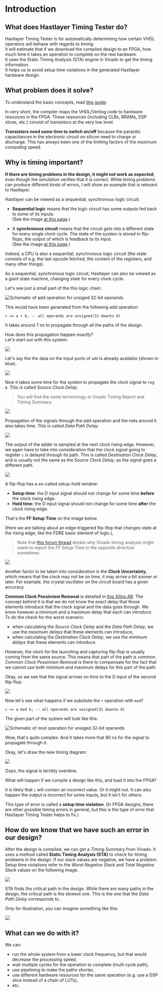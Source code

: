 # Introduction

## What does Hastlayer Timing Tester do?

Hastlayer Timing Tester is for automatically determining how certain VHDL operators will behave with regards to timing.  
It will estimate that if we download the compiled design to an FPGA, how much time it takes an operation to complete on the real hardware.  
It uses the Static Timing Analysis (STA) engine in Vivado to get the timing information.  
It helps us to avoid setup time violations in the generated Hastlayer hardware design.

## What problem does it solve?

To understand the basic concepts, read [this guide](https://embeddedmicro.com/tutorials/mojo/timing).

In very short, the compiler maps the VHDL/Verilog code to hardware resources in the FPGA. These resources (including CLBs, BRAMs, DSP slices, etc.) consist of transistors at the very low level.

**Transistors need some time to switch on/off** because the parasitic capacitances in the electronic circuit on silicon need to charge or discharge. This has always been one of the limiting factors of the maximum computing speed.  

## Why is timing important?

**If there are timing problems in the design, it might not work as expected**, even though the simulation verifies that it is correct. While timing problems can produce different kinds of errors, I will show an example that is relevant to Hastlayer.

Hastlayer can be viewed as a sequential, synchronous logic circuit.

* **Sequential logic** means that the logic circuit has some outputs fed back to some of its inputs.  
(See the image [at this page](http://www.c-jump.com/CIS77/CPU/Sequential/lecture.html).)

* A **synchronous circuit** means that the circuit gets into a different state for every single clock cycle. The state of the system is stored in flip-flops, the output of which is feedback to its input.  
(See the image [at this page](http://www.ee.surrey.ac.uk/Projects/CAL/seq-switching/synchronous_and_asynchronous_cir.htm).)

Indeed, a CPU is also a sequential, synchronous logic circuit (the state consists of e.g. the last opcode fetched, the content of the registers, and many other things).

As a sequential, synchronous logic circuit, Hastlayer can also be viewed as a giant state machine, changing state for every clock cycle.

Let's see just a small part of the this logic chain:

![Schematic of add operation for unsiged 32-bit operands](Images/SchematicOfAddUnsigned32.png)

This would have been generated from the following add operation:

    c <= a + b; -- all operands are unsigned(31 downto 0)

It takes around 7 ns to propagate through all the paths of the design.

How does this propagation happen exactly?  
Let's start out with this system:

![](Images/HastlayerAdd0.png)

Let's say the the data on the input ports of `add` is already available (shown in blue).

![](Images/HastlayerAdd1.png)

Now it takes some time for the system to propagate the clock signal to `reg A`. This is called *Source Clock Delay*.

> You will find the same terminology in Vivado Timing Report and Timing Summary.

![](Images/HastlayerAdd2.png)

Propagation of the signals through the *add* operation and the nets around it also takes time. This is called *Data Path Delay*.

![](Images/HastlayerAdd3.png#3)

The output of the adder is sampled at the next clock rising edge. However, we again have to take into consideration that the clock signal going to register `c` is delayed through its path. This is called *Destination Clock Delay*, and is usually not the same as the *Source Clock Delay*, as the signal goes a different path.

![](Images/HastlayerAdd4.png#)

A flip-flop has a so-called setup-hold window:

* **Setup time**: the D input signal should not change for some time **before** the clock rising edge.
* **Hold time:** the D input signal should not change for some time **after** the clock rising edge.

That's the **FF Setup Time** on the image below.

(Here we are talking about an edge-triggered flip-flop that changes state at the rising edge, like the FDRE basic element of logic.),

> Note that [this forum thread](https://forums.xilinx.com/t5/Timing-Analysis/I-was-fogged-by-the-data-required-time-in-Vivado/td-p/424596) details why Vivado timing analysis might seem to report the *FF Setup Time* in the opposite direction sometimes.

![](Images/HastlayerAdd5.png#1)

Another factor to be taken into consideration is the **Clock Uncertainty**, which means that the clock may not be on time, it may arrive a bit sooner or later. For example, the crystal oscillator on the circuit board has a given accuracy.

**Common Clock Pessimism Removal** is detailed in [this Xilinx AR](http://www.xilinx.com/support/answers/50450.html). The concept behind it is that we do not know the exact delay that those elements introduce that the clock signal and the data goes through. We know however a minimum and a maximum delay that each can introduce. To do the check for the worst scenario:
* when calculating the *Source Clock Delay* and the *Data Path Delay*, we use the *maximum delays* that these elements can introduce,
* when calculating the *Destination Clock Delay*, we use the *minimum delays* that these elements can introduce.

However, the clock for the launching and capturing flip-flop is usually coming from the same source. This means that part of the path is common. *Common Clock Pessimism Removal* is there to compensate for the fact that we cannot use both minimum and maximum delays for this part of the path.

Okay, so we see that the signal arrives on time to the D input of the second flip-flop:

![](Images/HastlayerAdd7.png#1)

Now let's see what happens if we subsitute the `+` operation with `mod`?

    c <= a mod b; -- all operands are unsigned(31 downto 0)

The given part of the system will look like this:

![Schematic of mod operation for unsiged 32-bit operands](Images/SchematicOfModUnsigned32.png)

Wow, that's quite complex. And it takes more that 80 ns for the signal to propagate through it.

Okay, let's draw the new timing diagram:

![](Images/HastlayerAdd8.png#2)

Oops, the signal is terribly overtime.

What will happen if we compile a design like this, and load it into the FPGA?

It is likely that `c` will contain an incorrect value. Or it might not.
It can also happen the output is incorrect for some inputs, but it isn't for others.

This type of error is called a **setup time violation**. (In FPGA designs, there are other possible timing errors in general, but this is the type of error that Hastlayer Timing Tester helps to fix.)

## How do we know that we have such an error in our design?

After the design is compiled, we can get a *Timing Summary* from Vivado. It uses a method called **Static Timing Analysis (STA)** to check for timing problems in the design. If our slack values are negative, we have a problem. Setup time violations refer to the *Worst Negative Slack* and *Total Negative Slack* values on the following image.

![](Images/VivadoTimingSummary.png)

STA finds the critical path in the design. While there are many paths in the design, the critical path is the slowest one. This is the one that the *Data Path Delay* corresponds to.

Only for illustration, you can imagine something like this:

![](Images/CriticalPath.png)


## What can we do with it?

We can:
* run the whole system from a lower clock frequency, but that would decrease the processing speed,
* wait multiple cycles for the operation to complete (multi cycle path),
* use pipelining to make the paths shorter,
* use different hardware resources for the same operation (e.g. use a DSP slice instead of a chain of LUTs),
* etc.
